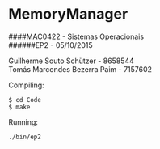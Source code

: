 # MemoryManager

####MAC0422 - Sistemas Operacionais  
######EP2 - 05/10/2015

Guilherme Souto Schützer - 8658544  
Tomás Marcondes Bezerra Paim - 7157602

Compiling:

```
$ cd Code
$ make
```

Running:

```
./bin/ep2
```
